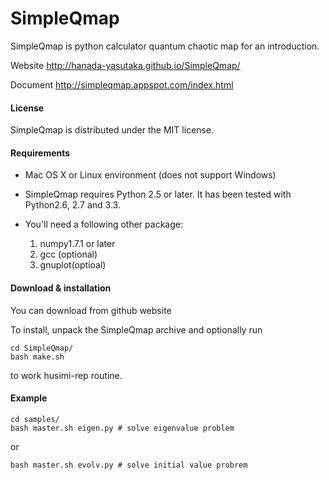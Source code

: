 # SimpleQmap

SimpleQmap is python calculator quantum chaotic map for an introduction.

Website <http://hanada-yasutaka.github.io/SimpleQmap/>

Document <http://simpleqmap.appspot.com/index.html>
#### License
SimpleQmap is distributed under the MIT license.

#### Requirements
* Mac OS X or Linux environment (does not support Windows)
* SimpleQmap requires Python 2.5 or later. It has been tested with Python2.6, 2.7 and 3.3.
* You'll need a following other package:

	1. numpy1.7.1 or later
	2. gcc (optional)
	3. gnuplot(optioal)

#### Download & installation

You can download from github website

To install, unpack the SimpleQmap archive and optionally run 

	cd SimpleQmap/
	bash make.sh

to work husimi-rep routine.

#### Example

	cd samples/
	bash master.sh eigen.py # solve eigenvalue problem

or 

	bash master.sh evolv.py # solve initial value probrem
